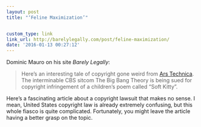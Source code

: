```yaml
---
layout: post
title: "‘Feline Maximization’"


custom_type: link
link_url: http://barelylegally.com/post/feline-maximization/
date: '2016-01-13 00:27:12'
---
```

Dominic Mauro on his site *Barely Legally*:

> Here’s an interesting tale of copyright gone weird from [Ars Technica](http://arstechnica.com/tech-policy/2016/01/the-big-bang-theory-sued-for-using-soft-kitty-lyrics-in-hit-tv-show/). The interminable CBS sitcom The Big Bang Theory is being sued for copyright infringement of a children’s poem called “Soft Kitty”.

Here’s a fascinating article about a copyright lawsuit that makes no sense. I mean, United States copyright law is already extremely confusing, but this whole fiasco is quite complicated. Fortunately, you might leave the article having a better grasp on the topic.
